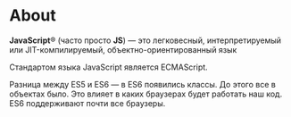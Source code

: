 # About

**JavaScript**® (часто просто **JS**) — это легковесный, интерпретируемый или JIT-компилируемый, объектно-ориентированный язык

Стандартом языка JavaScript является ECMAScript.

Разница между ES5 и ES6 — в ES6 появились классы. До этого все в объектах было. Это влияет в каких браузерах будет работать наш код. ES6 поддерживают почти все браузеры.
